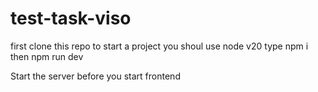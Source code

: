 # test-task-viso

first clone this repo
to start a project you shoul use node v20
type npm i
then npm run dev

Start the server before you start frontend

